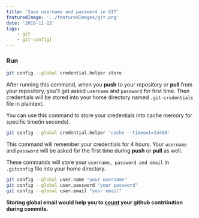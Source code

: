 ```yaml
---
title: 'Save username and password in GIT'
featuredImage: '../featuredImages/git.png'
date: '2019-11-13'
tags:
    - git
    - git-config]
---
```


<!-- <div align="center">
    <img src="https://img.icons8.com/color/100/000000/git.png">
</div> -->

### Run

```bash
git config --global credential.helper store
```

After running this command, when you **push** to your repository or **pull** from your repository, you'll get asked `username` and `password` for first time.
Then credentials will be stored into your home directory named `.git-credentials` file in plaintext.
<br/>

You can use this command to store your credentials into cache memory for specific time(in seconds).

```bash
git config --global credential.helper 'cache --timeout=14400'
```
This command will remember your credentials for 4 hours. Your `username` and `password` will be asked for the first time during **push** or **pull** as well.
<br/>

These commands will store your `username, password and email` in `.gitconfig` file into your home directory.
```bash
git config --global user.name "your username"
git config --global user.password "your password"
git config --global user.email "your email"
```

**Storing global email would help you to [count](https://help.github.com/en/github/setting-up-and-managing-your-github-profile/why-are-my-contributions-not-showing-up-on-my-profile#contributions-that-are-counted) your github contribution during commits.**
